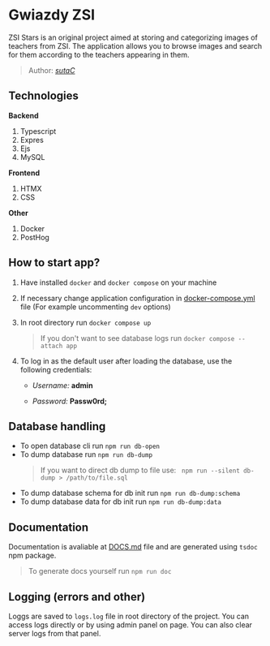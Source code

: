# Gwiazdy ZSI

ZSI Stars is an original project aimed at storing and categorizing images of teachers from ZSI. The application allows you to browse images and search for them according to the teachers appearing in them.

> Author: [_sutaC_](https://github.com/sutaC)

## Technologies

**Backend**

1. Typescript
2. Expres
3. Ejs
4. MySQL

**Frontend**

1. HTMX
2. CSS

**Other**

1. Docker
2. PostHog

## How to start app?

1. Have installed `docker` and `docker compose` on your machine

2. If necessary change application configuration in [docker-compose.yml](docker-compose.yml) file (For example uncommenting `dev` options)

3. In root directory run `docker compose up`

    > If you don't want to see database logs run `docker compose --attach app`

4. To log in as the default user after loading the database, use the following credentials:

    - _Username:_ **admin**

    - _Password:_ **Passw0rd;**

## Database handling

-   To open database cli run `npm run db-open`
-   To dump database run `npm run db-dump`
    > If you want to direct db dump to file use:
    > ` npm run --silent db-dump > /path/to/file.sql`
-   To dump database schema for db init run `npm run db-dump:schema`
-   To dump database data for db init run `npm run db-dump:data`

## Documentation

Documentation is avaliable at [DOCS.md](DOCS.md) file and are generated using `tsdoc` npm package.

> To generate docs yourself run `npm run doc`

## Logging (errors and other)

Loggs are saved to `logs.log` file in root directory of the project. You can access logs directly or by using admin panel on page. You can also clear server logs from that panel.
